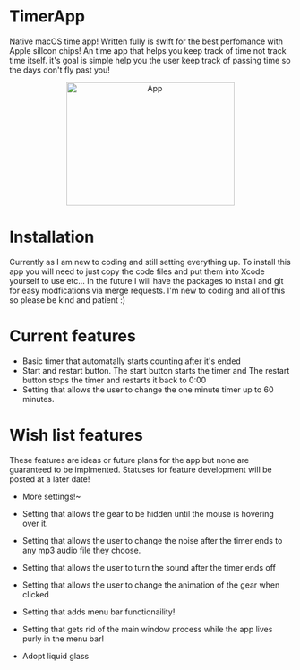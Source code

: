 # TimerApp

Native macOS time app! Written fully is swift for the best perfomance with Apple sillcon chips! An time app that helps you keep track of time not track time itself. it's goal is simple help you the user keep track of passing time so the days don't fly past you! 

<p align="center">
  <img width="300" height="220" alt="App" src="https://github.com/user-attachments/assets/9f655a44-f14a-477d-8666-e93ac83671c8" />
</p>

# Installation

Currently as I am new to coding and still setting everything up. To install this app you will need to just copy the code files and put them into Xcode yourself to use etc... In the future I will have the packages to install and git for easy modfications via merge requests. I'm new to coding and all of this so please be kind and patient :)

# Current features 

- Basic timer that automatally starts counting after it's ended
- Start and restart button. The start button starts the timer and The restart button stops the timer and restarts it back to 0:00
- Setting that allows the user to change the one minute timer up to 60 minutes.

# Wish list features

These features are ideas or future plans for the app but none are guaranteed to be implmented. Statuses for feature development will be posted at a later date! 

- More settings!~
- Setting that allows the gear to be hidden until the mouse is hovering over it.
- Setting that allows the user to change the noise after the timer ends to any mp3 audio file they choose.
- Setting that allows the user to turn the sound after the timer ends off
- Setting that allows the user to change the animation of the gear when clicked
- Setting that adds menu bar functionaility!
- Setting that gets rid of the main window process while the app lives purly in the menu bar!

- Adopt liquid glass 
